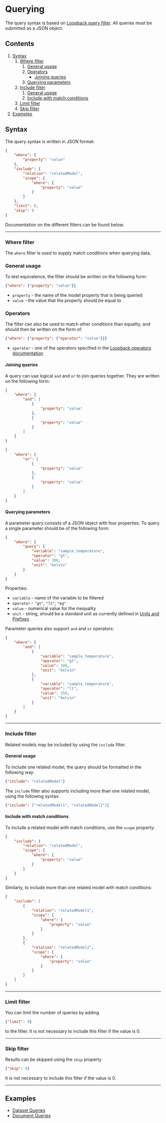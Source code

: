 # Querying

The query syntax is based on [Loopback query filter](https://loopback.io/doc/en/lb3/Querying-data.html). All queries must be submitted as a JSON object.

## Contents

1. [Syntax](#syntax)
   1. [Where filter](#where-filter)
      1. [General usage](#general-usage)
      2. [Operators](#operators)
         - [Joining queries](#joining-queries)
      3. [Querying parameters](#querying-parameters)
   2. [Include filter](#include-filter)
      1. [General usage](#general-usage-1)
      2. [Include with match conditions](#include-with-match-conditions)
   3. [Limit filter](#limit-filter)
   4. [Skip filter](#skip-filter)
2. [Examples](#examples)

## Syntax

The query syntax is written in JSON format:
```json
{
    "where": {
        "property": "value"
    },
    "include": {
        "relation": "relatedModel",
        "scope": {
            "where": {
                "property": "value"
            }
        }
    },
    "limit": 0,
    "skip": 0
}
```
Documentation on the different filters can be found below.

---

### Where filter

The `where` filter is used to supply match conditions when querying data.

### General usage

To test equivalence, the filter should be written on the following form:
```json
{"where": {"property": "value"}}
```
- `property` - the name of the model property that is being queried
- `value` - the value that the property should be equal to

### Operators

The filter can also be used to match other conditions than equality, and should then be written on the form of:
```json
{"where": {"property": {"operator": "value"}}}
```
- `operator` - one of the operators specified in the [Loopback operators documentation](https://loopback.io/doc/en/lb3/Where-filter.html#operators)

#### Joining queries

A query can use logical `and` and `or` to join queries together. They are written on the following form:
```json
{
    "where": {
        "and": [
            {
                "property": "value"
            },
            {
                "property": "value"
            }
        ]
    }
}
```
```json
{
    "where": {
        "or": [
            {
                "property": "value"
            },
            {
                "property": "value"
            }
        ]
    }
}
```

#### Querying parameters

A parameter query consists of a JSON object with four properties. To query a single parameter should be of the following form:

```json
{
    "where": {
        "query": {
            "variable": "sample_temperature",
            "operator": "gt",
            "value": 300,
            "unit": "kelvin"
        } 
    }
}
```
Properties:

- `variable` - name of the variable to be filtered
- `operator` - `"gt"`, `"lt"`, `"eq"`
- `value` - numerical value for the inequality
- `unit` - string, should be a standard unit as currently defined in [Units and Prefixes](./units-and-prefixes.md)

Parameter queries also support `and` and `or` operators:
```json
{
    "where": {
        "and": [
            {
                "variable": "sample_temperature",
                "operator": "gt",
                "value": 300,
                "unit": "kelvin"
            },
            {
                "variable": "sample_temperature",
                "operator": "lt",
                "value": 350,
                "unit": "kelvin"
            }
        ]
    }
}
```

---

### Include filter

Related models may be included by using the `include` filter.

#### General usage

To include one related model, the query should be formatted in the following way:

```json
{"include": "relatedModel"}
```

The `include` filter also supports including more than one related model, using the following syntax:
```json
{"include": ["relatedModel1", "relatedModel2"]}
```

#### Include with match conditions

To include a related model with match conditions, use the `scope` property:

```json
{
    "include": {
        "relation": "relatedModel",
        "scope": {
            "where": {
                "property": "value"
            }
        }
    }
}
```

Similarly, to include more than one related model with match conditions:
```json
{
    "include": [
        {
            "relation": "relatedModel1",
            "scope": {
                "where": {
                    "property": "value"
                }
            }
        },
        {
            "relation": "relatedModel2",
            "scope": {
                "where": {
                    "property": "value"
                }
            }
        }
    ]
}
```

---

### Limit filter

You can limit the number of queries by adding

```json
{"limit": 0}
```
to the filter. It is not necessary to include this filter if the value is 0.

---

### Skip filter

Results can be skipped using the `skip` property

```json
{"skip": 0}
```
It is not necessary to include this filter if the value is 0.

---

## Examples

- [Dataset Queries](./dataset-example-queries.md)
- [Document Queries](./document-example-queries.md)

